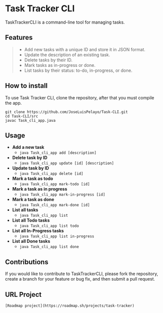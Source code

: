 # Task Tracker CLI

TaskTrackerCLI is a command-line tool for managing tasks.

## Features
>- Add new tasks with a unique ID and store it in JSON format.
>- Update the description of an existing task.
>- Delete tasks by their ID.
>- Mark tasks as in-progress or done.
>- List tasks by their status: to-do, in-progress, or done.

## How to install
To use Task Tracker CLI, clone the repository, after that you must compile the app.
```
git clone https://github.com/JoseLuisPelayo/Task-CLI.git
cd Task-CLI/src
javac Task_cli_app.java
```

## Usage

- **Add a new task**
  - `java Task_cli_app add [description] `
- **Delete task by ID**
  - `java Task_cli_app update [id] [description]`
- **Update task by ID**
   - `java Task_cli_app delete [id] `
- **Mark a task as todo** 
   - `java Task_cli_app mark-todo [id]`
- **Mark a task as in progress**
   - `java Task_cli_app mark-in-progress [id]`
- **Mark a task as done** 
   - `java Task_cli_app mark-done [id]`
- **List all tasks**
   - `java Task_cli_app list`
- **List all Todo tasks**
   - `java Task_cli_app list todo`
-  **List all In-Progress tasks**
   - `java Task_cli_app list in-progress`
-  **List all Done tasks**
   - `java Task_cli_app list done`

## Contributions
If you would like to contribute to TaskTrackerCLI, please fork the repository, 
create a branch for your feature or bug fix, and then submit a pull request.

## URL Project
    [Roadmap project](https://roadmap.sh/projects/task-tracker)



